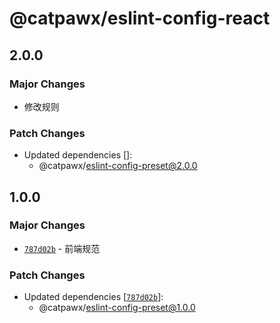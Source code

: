 # @catpawx/eslint-config-react

## 2.0.0

### Major Changes

- 修改规则

### Patch Changes

- Updated dependencies []:
  - @catpawx/eslint-config-preset@2.0.0

## 1.0.0

### Major Changes

- [`787d02b`](https://github.com/catpawx/fe-config/commit/787d02b154f979cd47f84a4556f380cbb2e2d4de) - 前端规范

### Patch Changes

- Updated dependencies [[`787d02b`](https://github.com/catpawx/fe-config/commit/787d02b154f979cd47f84a4556f380cbb2e2d4de)]:
  - @catpawx/eslint-config-preset@1.0.0
